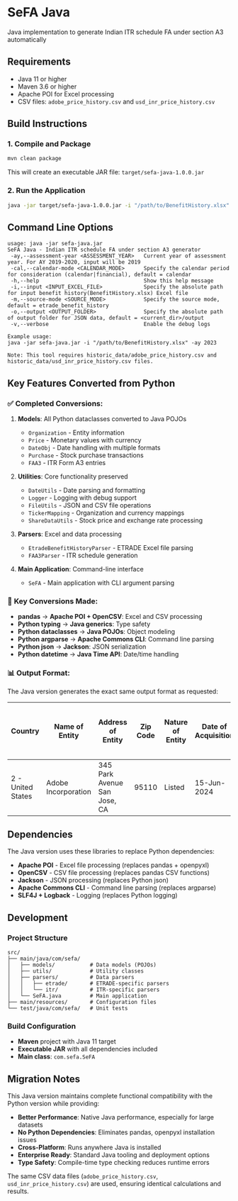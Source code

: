 # SeFA Java
Java implementation to generate Indian ITR schedule FA under section A3 automatically

## Requirements
- Java 11 or higher
- Maven 3.6 or higher
- Apache POI for Excel processing
- CSV files: `adobe_price_history.csv` and `usd_inr_price_history.csv`

## Build Instructions

### 1. Compile and Package
```bash
mvn clean package
```

This will create an executable JAR file: `target/sefa-java-1.0.0.jar`

### 2. Run the Application
```bash
java -jar target/sefa-java-1.0.0.jar -i "/path/to/BenefitHistory.xlsx" -ay 2023
```

## Command Line Options

```
usage: java -jar sefa-java.jar
SeFA Java - Indian ITR schedule FA under section A3 generator
 -ay,--assessment-year <ASSESSMENT_YEAR>   Current year of assessment year. For AY 2019-2020, input will be 2019
 -cal,--calendar-mode <CALENDAR_MODE>      Specify the calendar period for consideration (calendar|financial), default = calendar
 -h,--help                                 Show this help message
 -i,--input <INPUT_EXCEL_FILE>             Specify the absolute path for input benefit history(BenefitHistory.xlsx) Excel file
 -m,--source-mode <SOURCE_MODE>            Specify the source mode, default = etrade_benefit_history
 -o,--output <OUTPUT_FOLDER>               Specify the absolute path of output folder for JSON data, default = <current_dir>/output
 -v,--verbose                              Enable the debug logs

Example usage:
java -jar sefa-java.jar -i "/path/to/BenefitHistory.xlsx" -ay 2023

Note: This tool requires historic_data/adobe_price_history.csv and historic_data/usd_inr_price_history.csv files.
```

## Key Features Converted from Python

### ✅ **Completed Conversions:**

1. **Models**: All Python dataclasses converted to Java POJOs
   - `Organization` - Entity information
   - `Price` - Monetary values with currency
   - `DateObj` - Date handling with multiple formats
   - `Purchase` - Stock purchase transactions
   - `FAA3` - ITR Form A3 entries

2. **Utilities**: Core functionality preserved
   - `DateUtils` - Date parsing and formatting
   - `Logger` - Logging with debug support
   - `FileUtils` - JSON and CSV file operations
   - `TickerMapping` - Organization and currency mappings
   - `ShareDataUtils` - Stock price and exchange rate processing

3. **Parsers**: Excel and data processing
   - `EtradeBenefitHistoryParser` - ETRADE Excel file parsing
   - `FAA3Parser` - ITR schedule generation

4. **Main Application**: Command-line interface
   - `SeFA` - Main application with CLI argument parsing

### 🔄 **Key Conversions Made:**

- **pandas** → **Apache POI + OpenCSV**: Excel and CSV processing
- **Python typing** → **Java generics**: Type safety
- **Python dataclasses** → **Java POJOs**: Object modeling
- **Python argparse** → **Apache Commons CLI**: Command line parsing
- **Python json** → **Jackson**: JSON serialization
- **Python datetime** → **Java Time API**: Date/time handling

### 📊 **Output Format:**

The Java version generates the exact same output format as requested:

| Country | Name of Entity | Address of Entity | Zip Code | Nature of Entity | Date of Acquisition | Initial Investment | Peak Investment | Closing Balance | Total Gross Amount | Sales Proceeds or Redemption during the year |
|---------|----------------|-------------------|----------|------------------|--------------------|--------------------|-----------------|-----------------|--------------------|--------------------------------------------- |
| 2 - United States | Adobe Incorporation | 345 Park Avenue San Jose, CA | 95110 | Listed | 15-Jun-2024 | 249896 | 492233 | 375742 | 492233 | 0 |

## Dependencies

The Java version uses these libraries to replace Python dependencies:

- **Apache POI** - Excel file processing (replaces pandas + openpyxl)
- **OpenCSV** - CSV file processing (replaces pandas CSV functions)
- **Jackson** - JSON processing (replaces Python json)
- **Apache Commons CLI** - Command line parsing (replaces argparse)
- **SLF4J + Logback** - Logging (replaces Python logging)

## Development

### Project Structure
```
src/
├── main/java/com/sefa/
│   ├── models/           # Data models (POJOs)
│   ├── utils/            # Utility classes
│   ├── parsers/          # Data parsers
│   │   ├── etrade/       # ETRADE-specific parsers
│   │   └── itr/          # ITR-specific parsers
│   └── SeFA.java         # Main application
├── main/resources/       # Configuration files
└── test/java/com/sefa/   # Unit tests
```

### Build Configuration
- **Maven** project with Java 11 target
- **Executable JAR** with all dependencies included
- **Main class**: `com.sefa.SeFA`

## Migration Notes

This Java version maintains complete functional compatibility with the Python version while providing:

- **Better Performance**: Native Java performance, especially for large datasets
- **No Python Dependencies**: Eliminates pandas, openpyxl installation issues
- **Cross-Platform**: Runs anywhere Java is installed
- **Enterprise Ready**: Standard Java tooling and deployment options
- **Type Safety**: Compile-time type checking reduces runtime errors

The same CSV data files (`adobe_price_history.csv`, `usd_inr_price_history.csv`) are used, ensuring identical calculations and results. 